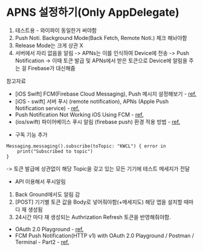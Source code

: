 <?xml version="1.0" encoding="UTF-8" standalone="no"?>
<document type="com.apple.InterfaceBuilder3.CocoaTouch.XIB" version="3.0" toolsVersion="13142" targetRuntime="iOS.CocoaTouch" propertyAccessControl="none" useAutolayout="YES" useTraitCollections="YES" useSafeAreas="YES" colorMatched="YES">
    <dependencies>
        <plugIn identifier="com.apple.InterfaceBuilder.IBCocoaTouchPlugin" version="12042"/>
    </dependencies>
    <objects>
        <placeholder placeholderIdentifier="IBFilesOwner" id="-1" userLabel="File's Owner"/>
        <placeholder placeholderIdentifier="IBFirstResponder" id="-2" customClass="UIResponder"/>
    </objects>
</document>

# APNS 설정하기(Only AppDelegate)

1. 테스트용 - 와이파이 동일한거 써야함
2. Push Noti. Background Mode(Back Fetch, Remote Noti.) 체크 해놔야함
3. Release Mode는 크게 상관 X 
4. 서버에서 자리 없음을 알림 -> APNs는 이를 인식하여 Device에 전송 -> Push Notification 
-> 이때 토큰 발급 및 APNs에서 받은 토큰으로 Device에 알림을 주는 걸 Firebase가 대신해줌

참고자료
- [iOS Swift] FCM(Firebase Cloud Messaging), Push 메시지 설정해보기 - [ref.](https://medium.com/@jang.wangsu/ios-swift-fcm-firebase-cloud-messaging-push-%EB%A9%94%EC%8B%9C%EC%A7%80-%EC%84%A4%EC%A0%95%ED%95%B4%EB%B3%B4%EA%B8%B0-852a9af23b96)
- [iOS - swift] 서버 푸시 (remote notification), APNs (Apple Push Notification service) - [ref.](https://ios-development.tistory.com/264)
- Push Notification Not Working iOS Using FCM - [ref.](https://stackoverflow.com/questions/66152574/push-notification-not-working-ios-using-fcm)
- (ios/swift) 파이어베이스 푸시 알림 (firebase push) 환경 적용 방법 - [ref.](https://kkh0977.tistory.com/1399)

+ 구독 기능 추가 
```
Messaging.messaging().subscribe(toTopic: "KWCL") { error in
    print("Subscribed to topic")
}
```
-> 토큰 발급에 상관없이 해당 Topic을 갖고 있는 모든 기기에 테스트 메세지가 전달

+ API 이용해서 푸시알림

1. Back Ground에서도 알림 감
2. [POST] 기기별 토큰 값을 Body로 넣어줘야함(+메세지도) 해당 앱을 설치할 때마다 재 생성됨
3. 24시간 마다 재 생성되는 Authrization Refresh 토큰을 반영해줘야함.

- OAuth 2.0 Playground - [ref.](https://developers.google.com/oauthplayground/?code=4/0ARtbsJqOe8GBsH-Xr1DjTxXUmUuu4G5XoT0h4TY_SN2VPKyT3T_3dvwmYZcLnUPj4GjRiw&scope=https://www.googleapis.com/auth/cloud-platform)
- FCM Push Notification(HTTP v1) with OAuth 2.0 Playground / Postman / Terminal - Part2 - [ref.](https://soulduse.tistory.com/95)
